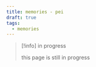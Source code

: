 ```yaml
---
title: memories - pei
draft: true
tags:
  - memories
---
```


> [!info] in progress
> 
> this page is still in progress

